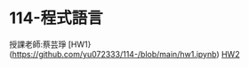 # 114-程式語言
授課老師:蔡芸琤
[HW1}(https://github.com/yu072333/114-/blob/main/hw1.ipynb)
[HW2](https://github.com/yu072333/114-/blob/main/%E7%A8%8B%E8%A8%ADHW2.ipynb)
